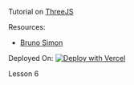 Tutorial on [ThreeJS](https://threejs.org/)

Resources:
- [Bruno Simon](https://threejs-journey.xyz/)

Deployed On:
[![Deploy with Vercel](https://tf-3js-test.vercel.app/)](https://vercel.com/new/git/external?repository-url=https%3A%2F%2Fgithub.com%2Fvercel%2Fnext.js%2Ftree%2Fcanary%2Fexamples%2Fhello-world)

Lesson 6